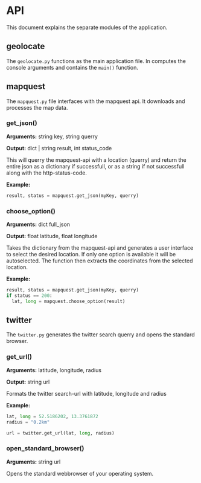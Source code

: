 # API

This document explains the separate modules of the application.

## geolocate

The `geolocate.py` functions as the main application file. In computes the console arguments and contains the `main()` function.

## mapquest

The `mapquest.py` file interfaces with the mapquest api. It downloads and processes the map data.

### get_json()

**Arguments:** string key, string querry

**Output:** dict | string result, int status_code

This will querry the mapquest-api with a location (querry) and return the entire json as a dictionary if successfull, or as a string if not successfull along with the http-status-code.

**Example:**
```python
result, status = mapquest.get_json(myKey, querry)
```

### choose_option()

**Arguments:** dict full_json

**Output:** float latitude, float longitude

Takes the dictionary from the mapquest-api and generates a user interface to select the desired location. If only one option is available it will be autoselected.
The function then extracts the coordinates from the selected location.

**Example:**
```python
result, status = mapquest.get_json(myKey, querry)
if status == 200:
  lat, long = mapquest.choose_option(result)
```

## twitter

The `twitter.py` generates the twitter search querry and opens the standard browser.

### get_url()

**Arguments:** latitude, longitude, radius

**Output:** string url

Formats the twitter search-url with latitude, longitude and radius

**Example:**
```python
lat, long = 52.5186202, 13.3761872
radius = "0.2km"

url = twitter.get_url(lat, long, radius)
```

### open_standard_browser()

**Arguments:** string url

Opens the standard webbrowser of your operating system.
